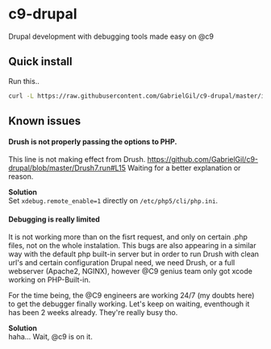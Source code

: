 # c9-drupal
Drupal development with debugging tools made easy on @c9

## Quick install
Run this..    
``` sh
curl -L https://raw.githubusercontent.com/GabrielGil/c9-drupal/master/install.sh | bash
```

## Known issues
#### Drush is not properly passing the options to PHP.
This line is not making effect from Drush.
https://github.com/GabrielGil/c9-drupal/blob/master/Drush7.run#L15
Waiting for a better explanation or reason.

**Solution**    
Set `xdebug.remote_enable=1` directly on `/etc/php5/cli/php.ini`.

#### Debugging is really limited
It is not working more than on the fisrt request, and only on certain .php files, not on the whole instalation. This bugs are also appearing in a similar way with the default php built-in server but in order to run Drush with clean url's and certain configuration Drupal need, we need Drush, or a full webserver (Apache2, NGINX), however @C9 genius team only got xcode working on PHP-Built-in.

For the time being, the @C9 engineers are working 24/7 (my doubts here) to get the debugger finally working. Let's keep on waiting, eventhough it has been 2 weeks already. They're really busy tho.

**Solution**     
haha... Wait, @c9 is on it.
